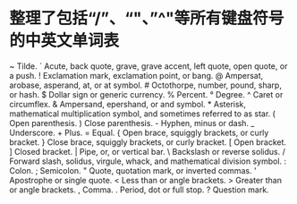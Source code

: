 # 整理了包括“/”、“\"、”^"等所有键盘符号的中英文单词表
~	Tilde.
\`	Acute, back quote, grave, grave accent, left quote, open quote, or a push.
\!	Exclamation mark, exclamation point, or bang.
@	Ampersat, arobase, asperand, at, or at symbol.
\#	Octothorpe, number, pound, sharp, or hash.
$	Dollar sign or generic currency.
%	Percent.
°	Degree.
^	Caret or circumflex.
&	Ampersand, epershand, or and symbol.
\*	Asterisk, mathematical multiplication symbol, and sometimes referred to as star.
(	Open parenthesis.
)	Close parenthesis.
\-	Hyphen, minus or dash.
\_	Underscore.
\+	Plus.
=	Equal.
\{	Open brace, squiggly brackets, or curly bracket.
\}	Close brace, squiggly brackets, or curly bracket.
\[	Open bracket.
\]	Closed bracket.
|	Pipe, or, or vertical bar.
\\	Backslash or reverse solidus.
/	Forward slash, solidus, virgule, whack, and mathematical division symbol.
:	Colon.
;	Semicolon.
"	Quote, quotation mark, or inverted commas.
'	Apostrophe or single quote.
<	Less than or angle brackets.
\>	Greater than or angle brackets.
,	Comma.
\.	Period, dot or full stop.
?	Question mark.

